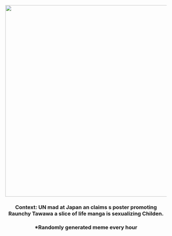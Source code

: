 <p align="center">
        <img src="https://i.redd.it/np55mwsu33u81.png" width="600" height="600">
        </p>
        <h3 align="center">Context: UN mad at Japan an claims s poster promoting Raunchy Tawawa a slice of life manga is sexualizing Childen.</h3>
        <h3 align="center">*Randomly generated meme every hour</h3>
    